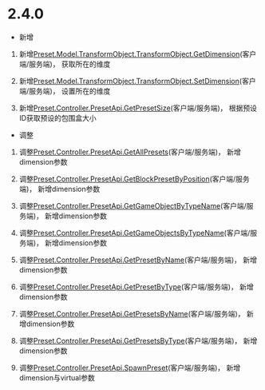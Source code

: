 # 2.4.0

- 新增

1. 新增[Preset.Model.TransformObject.TransformObject.GetDimension](../预设对象/通用/变换对象TransformObject.md#getdimension)(客户端/服务端)， 获取所在的维度<!--by xgb-->

1. 新增[Preset.Model.TransformObject.TransformObject.SetDimension](../预设对象/通用/变换对象TransformObject.md#setdimension)(客户端/服务端)， 设置所在的维度<!--by xgb-->

1. 新增[Preset.Controller.PresetApi.GetPresetSize](../预设管理/PresetApi.md#getpresetsize)(客户端/服务端)， 根据预设ID获取预设的包围盒大小<!--by xgb-->

- 调整

1. 调整[Preset.Controller.PresetApi.GetAllPresets](../预设管理/PresetApi.md#getallpresets)(客户端/服务端)， 新增dimension参数<!--by xgb-->

1. 调整[Preset.Controller.PresetApi.GetBlockPresetByPosition](../预设管理/PresetApi.md#getblockpresetbyposition)(客户端/服务端)， 新增dimension参数<!--by xgb-->

1. 调整[Preset.Controller.PresetApi.GetGameObjectByTypeName](../预设管理/PresetApi.md#getgameobjectbytypename)(客户端/服务端)， 新增dimension参数<!--by xgb-->

1. 调整[Preset.Controller.PresetApi.GetGameObjectsByTypeName](../预设管理/PresetApi.md#getgameobjectsbytypename)(客户端/服务端)， 新增dimension参数<!--by xgb-->

1. 调整[Preset.Controller.PresetApi.GetPresetByName](../预设管理/PresetApi.md#getpresetbyname)(客户端/服务端)， 新增dimension参数<!--by xgb-->

1. 调整[Preset.Controller.PresetApi.GetPresetByType](../预设管理/PresetApi.md#getpresetbytype)(客户端/服务端)， 新增dimension参数<!--by xgb-->

1. 调整[Preset.Controller.PresetApi.GetPresetsByName](../预设管理/PresetApi.md#getpresetsbyname)(客户端/服务端)， 新增dimension参数<!--by xgb-->

1. 调整[Preset.Controller.PresetApi.GetPresetsByType](../预设管理/PresetApi.md#getpresetsbytype)(客户端/服务端)， 新增dimension参数<!--by xgb-->

1. 调整[Preset.Controller.PresetApi.SpawnPreset](../预设管理/PresetApi.md#spawnpreset)(客户端/服务端)， 新增dimension与virtual参数<!--by xgb-->

